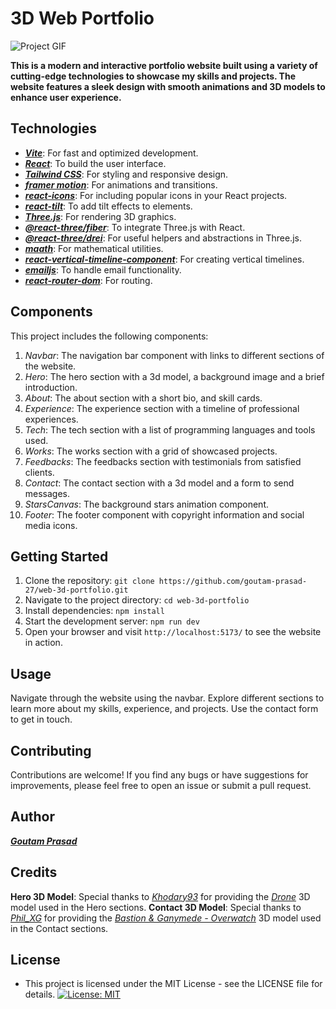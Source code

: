 # 3D Web Portfolio

![Project GIF](./web-3d-portfolio.gif)

**This is a modern and interactive portfolio website built using a variety of cutting-edge technologies to showcase my skills and projects. The website features a sleek design with smooth animations and 3D models to enhance user experience.**

## Technologies  

- ***[Vite](https://www.npmjs.com/package/vite)***: For fast and optimized development.
- ***[React](https://www.npmjs.com/package/react)***: To build the user interface.
- ***[Tailwind CSS](https://www.npmjs.com/package/tailwindcss)***: For styling and responsive design.
- ***[framer motion](https://www.npmjs.com/package/framer-motion)***: For animations and transitions.
- ***[react-icons](https://www.npmjs.com/package/react-icons)***: For including popular icons in your React projects.
- ***[react-tilt](https://www.npmjs.com/package/react-tilt)***: To add tilt effects to elements.
- ***[Three.js](https://www.npmjs.com/package/three)***: For rendering 3D graphics.
- ***[@react-three/fiber](https://www.npmjs.com/package/@react-three/fiber)***: To integrate Three.js with React.
- ***[@react-three/drei](https://www.npmjs.com/package/@react-three/drei)***: For useful helpers and abstractions in Three.js.
- ***[maath](https://www.npmjs.com/package/maath)***: For mathematical utilities.
- ***[react-vertical-timeline-component](https://www.npmjs.com/package/react-vertical-timeline-component)***: For creating vertical timelines.
- ***[emailjs](https://www.npmjs.com/package/emailjs)***: To handle email functionality.
- ***[react-router-dom](https://www.npmjs.com/package/react-router-dom)***: For routing.

## Components

This project includes the following components:

1. *Navbar*: The navigation bar component with links to different sections of the website.
2. *Hero*: The hero section with a 3d model, a background image and a brief introduction.
3. *About*: The about section with a short bio, and skill cards.
4. *Experience*: The experience section with a timeline of professional experiences.
5. *Tech*: The tech section with a list of programming languages and tools used.
6. *Works*: The works section with a grid of showcased projects.
7. *Feedbacks*: The feedbacks section with testimonials from satisfied clients.
8. *Contact*: The contact section with a 3d model and a form to send messages.
9. *StarsCanvas*: The background stars animation component.
10. *Footer*: The footer component with copyright information and social media icons.

## Getting Started

1. Clone the repository: `git clone https://github.com/goutam-prasad-27/web-3d-portfolio.git`
2. Navigate to the project directory: `cd web-3d-portfolio`
3. Install dependencies: `npm install`
4. Start the development server: `npm run dev`
5. Open your browser and visit `http://localhost:5173/` to see the website in action.

## Usage

Navigate through the website using the navbar. Explore different sections to learn more about my skills, experience, and projects. Use the contact form to get in touch.

## Contributing

Contributions are welcome! If you find any bugs or have suggestions for improvements, please feel free to open an issue or submit a pull request.

## Author

***[Goutam Prasad](https://github.com/goutam-prasad-27)***

## Credits

**Hero 3D Model**:
                    Special thanks to *[Khodary93](https://sketchfab.com/Khodary93)* for providing the *[Drone](https://sketchfab.com/3d-models/drone-2a781a737c9944ceb6e19d60f4ef71bf)* 3D model used in the Hero sections.
**Contact 3D Model**:
                         Special thanks to *[Phil_XG](https://sketchfab.com/phil_xg)* for providing the *[Bastion & Ganymede - Overwatch](https://sketchfab.com/3d-models/bastion-ganymede-overwatch-b25da6e53d304c00a6bda81d26114ac5)* 3D model used in the Contact sections.

## License

- This project is licensed under the MIT License - see the LICENSE file for details.
[![License: MIT](https://img.shields.io/badge/License-MIT-orange.svg)](/LICENSE)
